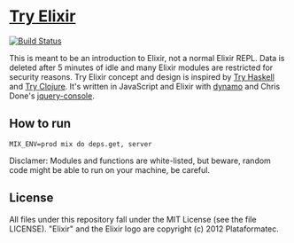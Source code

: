 # [Try Elixir](http://tryelixir.org/)

[![Build Status](https://travis-ci.org/tryelixir/tryelixir.png?branch=master)](https://travis-ci.org/tryelixir/tryelixir)

This is meant to be an introduction to Elixir, not a normal Elixir REPL.
Data is deleted after 5 minutes of idle and many Elixir modules are restricted for security
reasons. Try Elixir concept and design is inspired by [Try Haskell](http://tryhaskell.org/) and
[Try Clojure](http://tryclj.com/). It's written in JavaScript and Elixir with [dynamo](https://github.com/elixir-lang/dynamo)
and Chris Done's [jquery-console](https://github.com/chrisdone/jquery-console).

## How to run

    MIX_ENV=prod mix do deps.get, server
  
Disclamer: Modules and functions are white-listed, but beware, random code might be able to run on your machine,
be careful.

## License

All files under this repository fall under the MIT License (see the file LICENSE). "Elixir" and the Elixir logo are copyright (c) 2012 Plataformatec.
